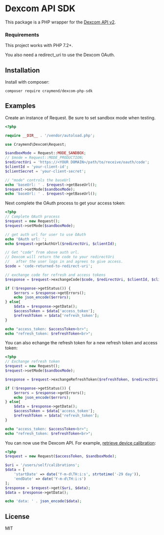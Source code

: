 # Dexcom API SDK

This package is a PHP wrapper for the [Dexcom API v2](https://developer.dexcom.com/overview).

### Requirements

This project works with PHP 7.2+.

You also need a redirect_uri to use the Dexcom OAuth.

## Installation

Install with composer:

```
composer require craymend/dexcom-php-sdk
```

## Examples

Create an instance of Request. Be sure to set sandbox mode when testing.

```php
<?php

require __DIR__ . '/vendor/autoload.php';

use Craymend\Dexcom\Request;

$sandboxMode = Request::MODE_SANDBOX;
// $mode = Request::MODE_PRODUCTION;
$redirectUri = 'https://<YOUR DOMAIN>/path/to/receive/oauth/code';
$clientId = 'your-client-id';
$clientSecret = 'your-client-secret';

// "mode" controls the baseUrl
echo 'baseUrl: ' . $request->getBaseUrl();
$request->setMode($sandboxMode);
echo 'baseUrl: ' . $request->getBaseUrl();

```

Next complete the OAuth process to get your access token:

```php
<?php
// Complete OAuth process
$request = new Request();
$request->setMode($sandboxMode);

// get auth url for user to use OAuth
echo 'OAuth url: ';
echo $request->getAuthUrl($redirectUri, $clientId);

// Get "code" from above auth url.
// Dexcom will return the code to your redirectUri
//   after the user logs in and agrees to give access.
$code = 'code-returned-to-redirect-uri';

// exchange code for refresh and access tokens
$response = $request->exchangeCode($code, $redirectUri, $clientId, $clientSecret);

if (!$response->getStatus()) {
    $errors = $response->getErrors();
    echo json_encode($errors);
} else{
    $data = $response->getData();
    $accessToken = $data['access_token'];
    $refreshToken = $data['refresh_token'];
}

echo "access_token: $accessToken<br>";
echo "refresh_token: $refreshToken<br>";

```

You can also echange the refresh token for a new refresh token and access token:


```php
<?php
// Exchange refresh token
$request = new Request();
$request->setMode($sandboxMode);

$response = $request->exchangeRefreshToken($refreshToken, $redirectUri, $clientId, $clientSecret);

if (!$response->getStatus()) {
    $errors = $response->getErrors();
    echo json_encode($errors);
} else{
    $data = $response->getData();
    $accessToken = $data['access_token'];
    $refreshToken = $data['refresh_token'];
}

echo "access_token: $accessToken<br>";
echo "refresh_token: $refreshToken<br>";

```

You can now use the Dexcom API. For example, [retrieve device calibration](https://developer.dexcom.com/get-calibrations):

```php
<?php
$request = new Request($accessToken, $sandboxMode);

$uri = '/users/self/calibrations';
$data = [
    'startDate' => date('Y-m-d\TH:i:s', strtotime('-29 day')),
    'endDate' => date('Y-m-d\TH:i:s')
];
$response = $request->get($uri, $data);
$data = $response->getData();

echo 'data: ' . json_encode($data);
```

## License

MIT
